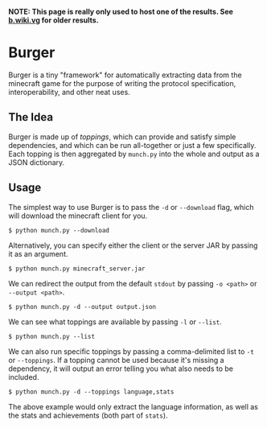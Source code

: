 **NOTE: This page is really only used to host one of the results.  See [b.wiki.vg](//b.wiki.vg) for older results.**

# Burger
Burger is a tiny "framework" for automatically extracting data
from the minecraft game for the purpose of writing the protocol
specification, interoperability, and other neat uses.

## The Idea
Burger is made up of *toppings*, which can provide and satisfy
simple dependencies, and which can be run all-together or just
a few specifically. Each topping is then aggregated by
`munch.py` into the whole and output as a JSON dictionary.

## Usage
The simplest way to use Burger is to pass the `-d` or `--download`
flag, which will download the minecraft client for you.

    $ python munch.py --download

Alternatively, you can specify either the client or the server
JAR by passing it as an argument.

    $ python munch.py minecraft_server.jar

We can redirect the output from the default `stdout` by passing
`-o <path>` or `--output <path>`.
    
    $ python munch.py -d --output output.json

We can see what toppings are available by passing `-l` or `--list`.

    $ python munch.py --list

We can also run specific toppings by passing a comma-delimited list
to `-t` or `--toppings`. If a topping cannot be used because it's
missing a dependency, it will output an error telling you what 
also needs to be included.

    $ python munch.py -d --toppings language,stats

The above example would only extract the language information, as
well as the stats and achievements (both part of `stats`).